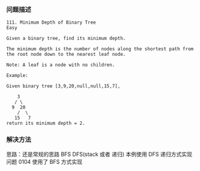 
### 问题描述
```
111. Minimum Depth of Binary Tree
Easy

Given a binary tree, find its minimum depth.

The minimum depth is the number of nodes along the shortest path from the root node down to the nearest leaf node.

Note: A leaf is a node with no children.

Example:

Given binary tree [3,9,20,null,null,15,7],

    3
   / \
  9  20
    /  \
   15   7
return its minimum depth = 2.
```  

### 解决方法
思路：还是常规的思路 BFS DFS(stack 或者 递归)
本例使用 DFS 递归方式实现
问题 0104 使用了 BFS 方式实现